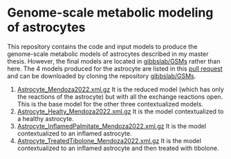 # Genome-scale metabolic modeling of astrocytes

This repository contains the code and input models to produce the genome-scale metabolic models of astrocytes described in my master thesis. However, the final models are located in [gibbslab/GSMs](https://github.com/gibbslab/GSMs) rather than here. The 4 models produced for the astrocyte are listed in this [pull request](https://github.com/gibbslab/GSMs/pull/1/files) and can be downloaded by cloning the repository [gibbslab/GSMs](https://github.com/gibbslab/GSMs).

1.  [Astrocyte_Mendoza2022.xml.gz](https://github.com/gibbslab/GSMs/blob/master/Astrocyte_Mendoza2022.xml.gz "Astrocyte_Mendoza2022.xml.gz") It is the reduced model (which has only the reactions of the astrocyte) but with all the exchange reactions open. This is the base model for the other three contextualized models.
2. [Astrocyte_Healty_Mendoza2022.xml.gz](https://github.com/gibbslab/GSMs/blob/master/Astrocyte_Healty_Mendoza2022.xml.gz "Astrocyte_Healty_Mendoza2022.xml.gz") It is the model contextualized to a healthy astrocyte.
3. [Astrocyte_InflamedPalmitate_Mendoza2022.xml.gz](https://github.com/gibbslab/GSMs/blob/master/Astrocyte_InflamedPalmitate_Mendoza2022.xml.gz "Astrocyte_InflamedPalmitate_Mendoza2022.xml.gz") It is the model contextualized to an inflamed astrocyte.
4. [Astrocyte_TreatedTibolone_Mendoza2022.xml.gz](https://github.com/gibbslab/GSMs/blob/master/Astrocyte_TreatedTibolone_Mendoza2022.xml.gz "Astrocyte_TreatedTibolone_Mendoza2022.xml.gz") It is the model contextualized to an inflamed astrocyte and then treated with tibolone.



